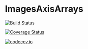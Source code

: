 # ImagesAxisArrays

[![Build Status](https://travis-ci.org/timholy/ImagesAxisArrays.jl.svg?branch=master)](https://travis-ci.org/timholy/ImagesAxisArrays.jl)

[![Coverage Status](https://coveralls.io/repos/timholy/ImagesAxisArrays.jl/badge.svg?branch=master&service=github)](https://coveralls.io/github/timholy/ImagesAxisArrays.jl?branch=master)

[![codecov.io](http://codecov.io/github/timholy/ImagesAxisArrays.jl/coverage.svg?branch=master)](http://codecov.io/github/timholy/ImagesAxisArrays.jl?branch=master)
